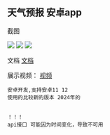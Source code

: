 ## 天气预报 安卓app



截图

![](./Screenshot_20240703_221535.jpg)
![](./Screenshot_20240703_221541.jpg)
![](./Screenshot_20240703_221544.jpg)



文档
[文档](./文档.doc)




展示视频：
[视频](https://www.bilibili.com/video/BV1HqNbzEEmz/)



    安卓开发,支持安卓11 12
    使用的比较新的版本 2024年的


    ！！！
    api接口 可能因为时间变化，导致不可用

